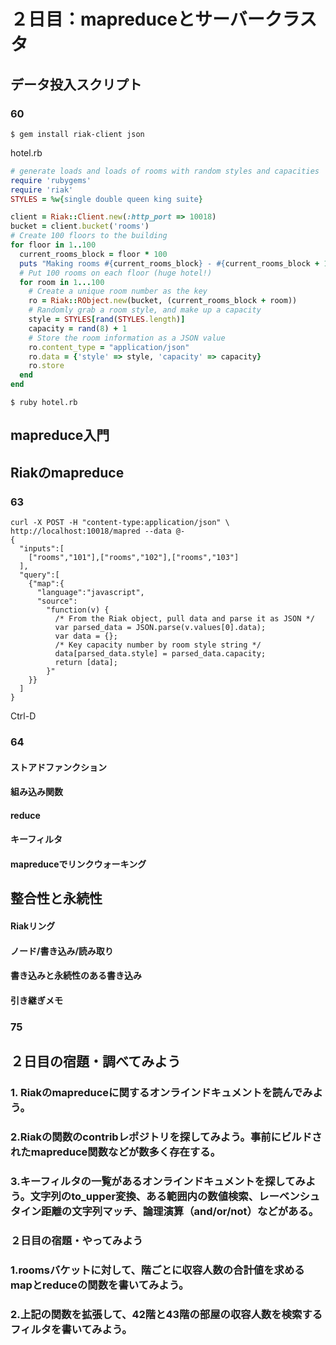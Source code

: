 # ２日目：mapreduceとサーバークラスタ

## データ投入スクリプト

### 60

```
$ gem install riak-client json
```

hotel.rb
``` ruby:hotel.rb
# generate loads and loads of rooms with random styles and capacities
require 'rubygems'
require 'riak'
STYLES = %w{single double queen king suite}

client = Riak::Client.new(:http_port => 10018)
bucket = client.bucket('rooms')
# Create 100 floors to the building
for floor in 1..100
  current_rooms_block = floor * 100
  puts "Making rooms #{current_rooms_block} - #{current_rooms_block + 100}"
  # Put 100 rooms on each floor (huge hotel!)
  for room in 1...100
    # Create a unique room number as the key
    ro = Riak::RObject.new(bucket, (current_rooms_block + room))
    # Randomly grab a room style, and make up a capacity
    style = STYLES[rand(STYLES.length)]
    capacity = rand(8) + 1
    # Store the room information as a JSON value
    ro.content_type = "application/json"
    ro.data = {'style' => style, 'capacity' => capacity}
    ro.store
  end
end
```

```
$ ruby hotel.rb
```

## mapreduce入門

## Riakのmapreduce
### 63

```
curl -X POST -H "content-type:application/json" \
http://localhost:10018/mapred --data @-
{
  "inputs":[
    ["rooms","101"],["rooms","102"],["rooms","103"]
  ],
  "query":[
    {"map":{
      "language":"javascript",
      "source":
        "function(v) {
          /* From the Riak object, pull data and parse it as JSON */
          var parsed_data = JSON.parse(v.values[0].data);
          var data = {};
          /* Key capacity number by room style string */
          data[parsed_data.style] = parsed_data.capacity;
          return [data];
        }"
    }}
  ]
}
```
Ctrl-D

### 64
#### ストアドファンクション

#### 組み込み関数

#### reduce

#### キーフィルタ

#### mapreduceでリンクウォーキング


## 整合性と永続性

#### Riakリング

#### ノード/書き込み/読み取り

#### 書き込みと永続性のある書き込み

#### 引き継ぎメモ

### 75

## ２日目の宿題・調べてみよう
### 1. Riakのmapreduceに関するオンラインドキュメントを読んでみよう。


### 2.Riakの関数のcontribレポジトリを探してみよう。事前にビルドされたmapreduce関数などが数多く存在する。


### 3.キーフィルタの一覧があるオンラインドキュメントを探してみよう。文字列のto_upper変換、ある範囲内の数値検索、レーベンシュタイン距離の文字列マッチ、論理演算（and/or/not）などがある。


### ２日目の宿題・やってみよう
### 1.roomsバケットに対して、階ごとに収容人数の合計値を求めるmapとreduceの関数を書いてみよう。


### 2.上記の関数を拡張して、42階と43階の部屋の収容人数を検索するフィルタを書いてみよう。

